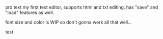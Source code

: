 pro text
my first text editor, supports html and txt editing.
has "save" and "load" features as well.

font size and color is WIP so don't gonna werk all that well...

test

